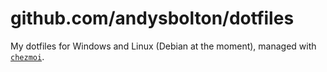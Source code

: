 # github.com/andysbolton/dotfiles

My dotfiles for Windows and Linux (Debian at the moment), managed with [`chezmoi`](https://github.com/twpayne/chezmoi).
